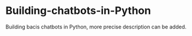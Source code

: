 # Building-chatbots-in-Python
Building bacis chatbots in Python, more precise description can be added.
